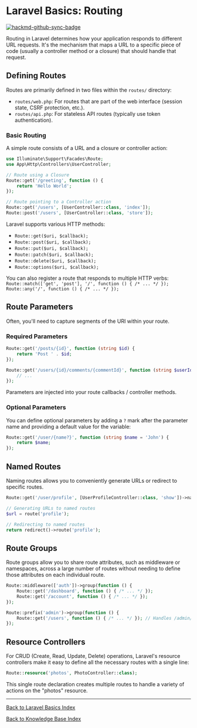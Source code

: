 # Laravel Basics: Routing

[![hackmd-github-sync-badge](https://hackmd.io/@jmrecodes/r1u0-FJmxe/badge)](https://hackmd.io/@jmrecodes/r1u0-FJmxe)

Routing in Laravel determines how your application responds to different URL requests. It's the mechanism that maps a URL to a specific piece of code (usually a controller method or a closure) that should handle that request.

## Defining Routes

Routes are primarily defined in two files within the `routes/` directory:

*   `routes/web.php`: For routes that are part of the web interface (session state, CSRF protection, etc.).
*   `routes/api.php`: For stateless API routes (typically use token authentication).

### Basic Routing

A simple route consists of a URL and a closure or controller action:

```php
use Illuminate\Support\Facades\Route;
use App\Http\Controllers\UserController;

// Route using a Closure
Route::get('/greeting', function () {
    return 'Hello World';
});

// Route pointing to a Controller action
Route::get('/users', [UserController::class, 'index']);
Route::post('/users', [UserController::class, 'store']);
```

Laravel supports various HTTP methods:
*   `Route::get($uri, $callback);`
*   `Route::post($uri, $callback);`
*   `Route::put($uri, $callback);`
*   `Route::patch($uri, $callback);`
*   `Route::delete($uri, $callback);`
*   `Route::options($uri, $callback);`

You can also register a route that responds to multiple HTTP verbs:
`Route::match(['get', 'post'], '/', function () { /* ... */ });`
`Route::any('/', function () { /* ... */ });`

## Route Parameters

Often, you'll need to capture segments of the URI within your route.

### Required Parameters
```php
Route::get('/posts/{id}', function (string $id) {
    return 'Post ' . $id;
});

Route::get('/users/{id}/comments/{commentId}', function (string $userId, string $commentId) {
    // ...
});
```
Parameters are injected into your route callbacks / controller methods.

### Optional Parameters
You can define optional parameters by adding a `?` mark after the parameter name and providing a default value for the variable:
```php
Route::get('/user/{name?}', function (string $name = 'John') {
    return $name;
});
```

## Named Routes

Naming routes allows you to conveniently generate URLs or redirect to specific routes.
```php
Route::get('/user/profile', [UserProfileController::class, 'show'])->name('profile');

// Generating URLs to named routes
$url = route('profile');

// Redirecting to named routes
return redirect()->route('profile');
```

## Route Groups

Route groups allow you to share route attributes, such as middleware or namespaces, across a large number of routes without needing to define those attributes on each individual route.

```php
Route::middleware(['auth'])->group(function () {
    Route::get('/dashboard', function () { /* ... */ });
    Route::get('/account', function () { /* ... */ });
});

Route::prefix('admin')->group(function () {
    Route::get('/users', function () { /* ... */ }); // Handles /admin/users
});
```

## Resource Controllers

For CRUD (Create, Read, Update, Delete) operations, Laravel's resource controllers make it easy to define all the necessary routes with a single line:
```php
Route::resource('photos', PhotoController::class);
```
This single route declaration creates multiple routes to handle a variety of actions on the "photos" resource.

---
[Back to Laravel Basics Index](laravel-basics-index.md)

[Back to Knowledge Base Index](/README.md)